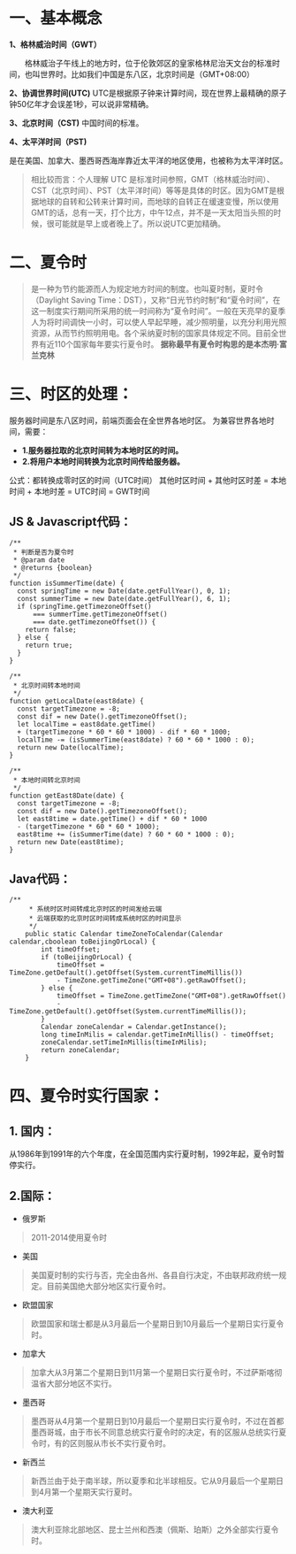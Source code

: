 
# 一、基本概念
**1、格林威治时间（GWT）**

　　格林威治子午线上的地方时，位于伦敦郊区的皇家格林尼治天文台的标准时间，也叫世界时。比如我们中国是东八区，北京时间是（GMT+08:00）

**2、协调世界时间(UTC)**
    UTC是根据原子钟来计算时间，现在世界上最精确的原子钟50亿年才会误差1秒，可以说非常精确。

**3、北京时间（CST)**
    中国时间的标准。

**4、太平洋时间（PST)**

  是在美国、加拿大、墨西哥西海岸靠近太平洋的地区使用，也被称为太平洋时区。

>相比较而言：个人理解 UTC 是标准时间参照，GMT（格林威治时间）、CST（北京时间）、PST（太平洋时间）等等是具体的时区。因为GMT是根据地球的自转和公转来计算时间，而地球的自转正在缓速变慢，所以使用GMT的话，总有一天，打个比方，中午12点，并不是一天太阳当头照的时候，很可能就是早上或者晚上了。所以说UTC更加精确。

# 二、夏令时
>是一种为节约能源而人为规定地方时间的制度。也叫夏时制，夏时令（Daylight Saving Time：DST），又称“日光节约时制”和“夏令时间”，在这一制度实行期间所采用的统一时间称为“夏令时间”。一般在天亮早的夏季人为将时间调快一小时，可以使人早起早睡，减少照明量，以充分利用光照资源，从而节约照明用电。各个采纳夏时制的国家具体规定不同。目前全世界有近110个国家每年要实行夏令时。
**据称最早有夏令时构思的是本杰明·富兰克林**
# 三、时区的处理：
服务器时间是东八区时间，前端页面会在全世界各地时区。
为兼容世界各地时间，需要：
- **1.服务器拉取的北京时间转为本地时区的时间。**
- **2.将用户本地时间转换为北京时间传给服务器。**

公式：都转换成零时区的时间（UTC时间）
其他时区时间 + 其他时区时差 = 本地时间 + 本地时差 = UTC时间 = GWT时间

## **JS & Javascript代码：**
```
/**
 * 判断是否为夏令时
 * @param date
 * @returns {boolean}
 */
function isSummerTime(date) {
  const springTime = new Date(date.getFullYear(), 0, 1);
  const summerTime = new Date(date.getFullYear(), 6, 1);
  if (springTime.getTimezoneOffset() 
      === summerTime.getTimezoneOffset() 
      === date.getTimezoneOffset()) {
    return false;
  } else {
    return true;
  }
}
```

```
/**
 * 北京时间转本地时间
 */
function getLocalDate(east8date) {
  const targetTimezone = -8;
  const dif = new Date().getTimezoneOffset();
  let localTime = east8date.getTime() 
  + (targetTimezone * 60 * 60 * 1000) - dif * 60 * 1000;
  localTime -= (isSummerTime(east8date) ? 60 * 60 * 1000 : 0);
  return new Date(localTime);
}
```

```
/**
 * 本地时间转北京时间
 */
function getEast8Date(date) {
  const targetTimezone = -8;
  const dif = new Date().getTimezoneOffset();
  let east8time = date.getTime() + dif * 60 * 1000 
  - (targetTimezone * 60 * 60 * 1000);
  east8time += (isSummerTime(date) ? 60 * 60 * 1000 : 0);
  return new Date(east8time);
}
```

## **Java代码：**
```
/**
     * 系统时区时间转成北京时区的时间发给云端
     * 云端获取的北京时区时间转成系统时区的时间显示
     */
    public static Calendar timeZoneToCalendar(Calendar calendar,cboolean toBeijingOrLocal) {
        int timeOffset;
        if (toBeijingOrLocal) {
            timeOffset = TimeZone.getDefault().getOffset(System.currentTimeMillis()) 
            - TimeZone.getTimeZone("GMT+08").getRawOffset();
        } else {
            timeOffset = TimeZone.getTimeZone("GMT+08").getRawOffset() 
            - TimeZone.getDefault().getOffset(System.currentTimeMillis());
        }
        Calendar zoneCalendar = Calendar.getInstance();
        long timeInMilis = calendar.getTimeInMillis() - timeOffset;
        zoneCalendar.setTimeInMillis(timeInMilis);
        return zoneCalendar;
    }
```



# 四、夏令时实行国家：
## 1. 国内：
从1986年到1991年的六个年度，在全国范围内实行夏时制，1992年起，夏令时暂停实行。

## 2.国际：
- 俄罗斯 

>2011-2014使用夏令时

- 美国

>美国夏时制的实行与否，完全由各州、各县自行决定，不由联邦政府统一规定。目前美国绝大部分地区实行夏令时。

- 欧盟国家

>欧盟国家和瑞士都是从3月最后一个星期日到10月最后一个星期日实行夏令时。
- 加拿大

>加拿大从3月第二个星期日到11月第一个星期日实行夏令时，不过萨斯喀彻温省大部分地区不实行。

- 墨西哥
      
>墨西哥从4月第一个星期日到10月最后一个星期日实行夏令时，不过在首都墨西哥城，由于市长不同意总统实行夏令时的决定，有的区服从总统实行夏令时，有的区则服从市长不实行夏令时。

- 新西兰
      
>新西兰由于处于南半球，所以夏季和北半球相反。它从9月最后一个星期日到4月第一个星期天实行夏时。

- 澳大利亚
      
>澳大利亚除北部地区、昆士兰州和西澳（佩斯、珀斯）之外全部实行夏令时。



